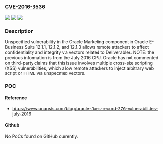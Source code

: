 ### [CVE-2016-3536](https://cve.mitre.org/cgi-bin/cvename.cgi?name=CVE-2016-3536)
![](https://img.shields.io/static/v1?label=Product&message=n%2Fa&color=blue)
![](https://img.shields.io/static/v1?label=Version&message=n%2Fa&color=blue)
![](https://img.shields.io/static/v1?label=Vulnerability&message=n%2Fa&color=brighgreen)

### Description

Unspecified vulnerability in the Oracle Marketing component in Oracle E-Business Suite 12.1.1, 12.1.2, and 12.1.3 allows remote attackers to affect confidentiality and integrity via vectors related to Deliverables. NOTE: the previous information is from the July 2016 CPU. Oracle has not commented on third-party claims that this issue involves multiple cross-site scripting (XSS) vulnerabilities, which allow remote attackers to inject arbitrary web script or HTML via unspecified vectors.

### POC

#### Reference
- https://www.onapsis.com/blog/oracle-fixes-record-276-vulnerabilities-july-2016

#### Github
No PoCs found on GitHub currently.

